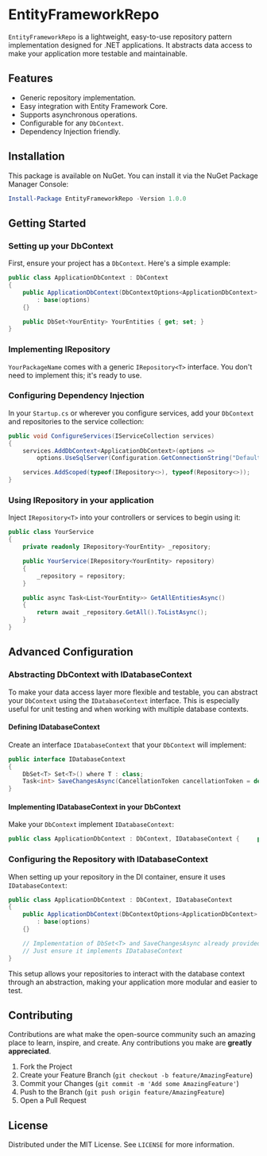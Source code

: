 # EntityFrameworkRepo
`EntityFrameworkRepo` is a lightweight, easy-to-use repository pattern implementation designed for .NET applications. It abstracts data access to make your application more testable and maintainable.

## Features

- Generic repository implementation.
- Easy integration with Entity Framework Core.
- Supports asynchronous operations.
- Configurable for any `DbContext`.
- Dependency Injection friendly.

## Installation

This package is available on NuGet. You can install it via the NuGet Package Manager Console:

```powershell
Install-Package EntityFrameworkRepo -Version 1.0.0
```

Getting Started
---------------

### Setting up your DbContext

First, ensure your project has a `DbContext`. Here's a simple example:


```csharp 
public class ApplicationDbContext : DbContext
{
    public ApplicationDbContext(DbContextOptions<ApplicationDbContext> options)
        : base(options)
    {}

    public DbSet<YourEntity> YourEntities { get; set; }
}
```

### Implementing IRepository

`YourPackageName` comes with a generic `IRepository<T>` interface. You don't need to implement this; it's ready to use.

### Configuring Dependency Injection

In your `Startup.cs` or wherever you configure services, add your `DbContext` and repositories to the service collection:


```csharp
public void ConfigureServices(IServiceCollection services)
{
    services.AddDbContext<ApplicationDbContext>(options =>
        options.UseSqlServer(Configuration.GetConnectionString("DefaultConnection")));

    services.AddScoped(typeof(IRepository<>), typeof(Repository<>));
}

```

### Using IRepository in your application

Inject `IRepository<T>` into your controllers or services to begin using it:


```csharp
public class YourService
{
    private readonly IRepository<YourEntity> _repository;

    public YourService(IRepository<YourEntity> repository)
    {
        _repository = repository;
    }

    public async Task<List<YourEntity>> GetAllEntitiesAsync()
    {
        return await _repository.GetAll().ToListAsync();
    }
}

```

Advanced Configuration
----------------------

### Abstracting DbContext with IDatabaseContext

To make your data access layer more flexible and testable, you can abstract your `DbContext` using the `IDatabaseContext` interface. This is especially useful for unit testing and when working with multiple database contexts.

#### Defining IDatabaseContext

Create an interface `IDatabaseContext` that your `DbContext` will implement:


```csharp
public interface IDatabaseContext
{
    DbSet<T> Set<T>() where T : class;
    Task<int> SaveChangesAsync(CancellationToken cancellationToken = default);
}

```

#### Implementing IDatabaseContext in your DbContext

Make your `DbContext` implement `IDatabaseContext`:


```csharp
public class ApplicationDbContext : DbContext, IDatabaseContext {     public ApplicationDbContext(DbContextOptions<ApplicationDbContext> options)         : base(options)     {}      // Implementation of DbSet<T> and SaveChangesAsync already provided by DbContext     // Just ensure it implements IDatabaseContext }
```

### Configuring the Repository with IDatabaseContext

When setting up your repository in the DI container, ensure it uses `IDatabaseContext`:


```csharp
public class ApplicationDbContext : DbContext, IDatabaseContext
{
    public ApplicationDbContext(DbContextOptions<ApplicationDbContext> options)
        : base(options)
    {}

    // Implementation of DbSet<T> and SaveChangesAsync already provided by DbContext
    // Just ensure it implements IDatabaseContext
}

```

This setup allows your repositories to interact with the database context through an abstraction, making your application more modular and easier to test.

Contributing
------------

Contributions are what make the open-source community such an amazing place to learn, inspire, and create. Any contributions you make are **greatly appreciated**.

1.  Fork the Project
2.  Create your Feature Branch (`git checkout -b feature/AmazingFeature`)
3.  Commit your Changes (`git commit -m 'Add some AmazingFeature'`)
4.  Push to the Branch (`git push origin feature/AmazingFeature`)
5.  Open a Pull Request

License
-------

Distributed under the MIT License. See `LICENSE` for more information.
